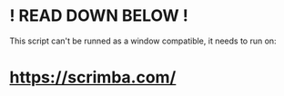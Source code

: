 # ! READ DOWN BELOW !
This script can't be runned as a window compatible, it needs to run on:
# https://scrimba.com/
